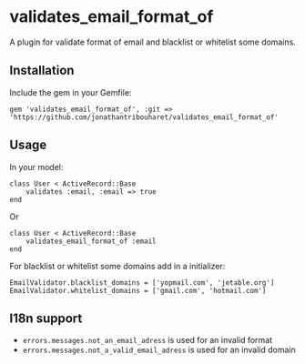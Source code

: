 validates_email_format_of
======================

A plugin for validate format of email and blacklist or whitelist some domains.

Installation
------------

Include the gem in your Gemfile:

    gem 'validates_email_format_of', :git => 'https://github.com/jonathantribouharet/validates_email_format_of'


Usage
-----

In your model:
	
	class User < ActiveRecord::Base
		validates :email, :email => true
	end

Or

	class User < ActiveRecord::Base
		validates_email_format_of :email
	end
	
For blacklist or whitelist some domains add in a initializer:

	EmailValidator.blacklist_domains = ['yopmail.com', 'jetable.org']
	EmailValidator.whitelist_domains = ['gmail.com', 'hotmail.com']


I18n support
------------

* `errors.messages.not_an_email_adress` is used for an invalid format
* `errors.messages.not_a_valid_email_adress` is used for an invalid domain

